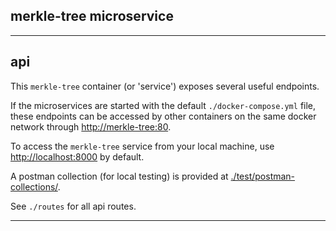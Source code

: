 ## merkle-tree microservice

---

## api

This `merkle-tree` container (or 'service') exposes several useful endpoints.

If the microservices are started with the default `./docker-compose.yml` file, these endpoints can be accessed by other containers on the same docker network through <http://merkle-tree:80>.

To access the `merkle-tree` service from your local machine, use <http://localhost:8000> by default.

A postman collection (for local testing) is provided at [./test/postman-collections/](merkle-tree/test/postman-collections/).

See `./routes` for all api routes.

---
